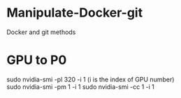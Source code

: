 # Manipulate-Docker-git
Docker and git methods

# GPU to P0  
sudo nvidia-smi -pl 320 -i 1 (i is the index of GPU number)  
sudo nvidia-smi -pm 1 -i 1
sudo nvidia-smi -cc 1 -i 1
